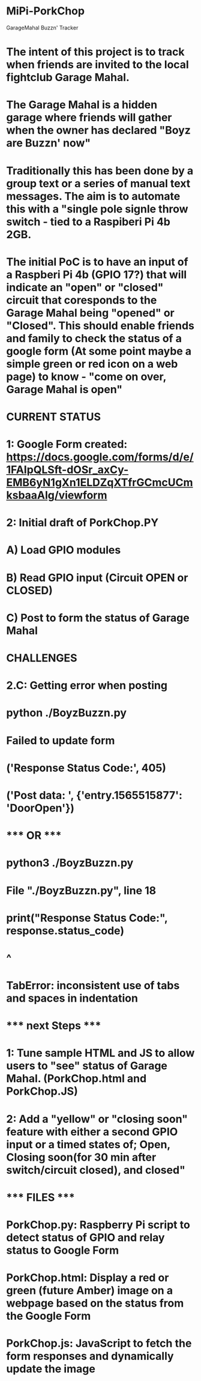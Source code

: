 # MiPi-PorkChop
GarageMahal Buzzn' Tracker
# The intent of this project is to track when friends are invited to the local fightclub Garage Mahal.
# The Garage Mahal is a hidden garage where friends will gather when the owner has declared "Boyz are Buzzn' now"
# Traditionally this has been done by a group text or a series of manual text messages.  The aim is to automate this with a "single pole signle throw switch - tied to a Raspiberi Pi 4b 2GB.
# The initial PoC is to have an input of a Raspberi Pi 4b (GPIO 17?) that will indicate an "open" or "closed" circuit that coresponds to the Garage Mahal being "opened" or "Closed".  This should enable friends and family to check the status of a google form (At some point maybe a simple green or red icon on a web page) to know - "come on over, Garage Mahal is open"
#
#
# CURRENT STATUS
#
#  1: Google Form created: https://docs.google.com/forms/d/e/1FAIpQLSft-dOSr_axCy-EMB6yN1gXn1ELDZqXTfrGCmcUCmksbaaAlg/viewform
#  2: Initial draft of PorkChop.PY
#      A) Load GPIO modules
#      B) Read GPIO input (Circuit OPEN or CLOSED)
#      C) Post to form the status of Garage Mahal
#
#  CHALLENGES
#  2.C:  Getting error when posting
# python ./BoyzBuzzn.py 
#  Failed to update form
#  ('Response Status Code:', 405)
#  ('Post data: ', {'entry.1565515877': 'DoorOpen'})
# *** OR ***
# python3 ./BoyzBuzzn.py 
#  File "./BoyzBuzzn.py", line 18
#    print("Response Status Code:", response.status_code)
#                                                       ^
#  TabError: inconsistent use of tabs and spaces in indentation
#
#
#
# *** next Steps ***
#  1: Tune sample HTML and JS to allow users to "see" status of Garage Mahal. (PorkChop.html and PorkChop.JS)
#  2: Add a "yellow" or "closing soon" feature with either a second GPIO input or a timed states of; Open, Closing soon(for 30 min after switch/circuit closed), and closed"
#
#
#
#
#  *** FILES ***
# PorkChop.py:  Raspberry Pi script to detect status of GPIO and relay status to Google Form
# PorkChop.html: Display a red or green (future Amber) image on a webpage based on the status from the Google Form
# PorkChop.js: JavaScript to fetch the form responses and dynamically update the image
